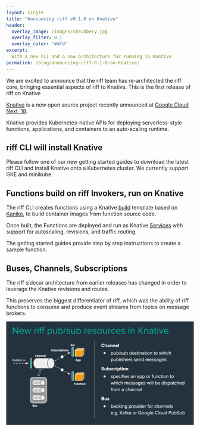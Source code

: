 ```yaml
---
layout: single
title: "Announcing riff v0.1.0 on Knative"
header:
  overlay_image: /images/shrubbery.jpg
  overlay_filter: 0.1
  overlay_color: "#dfd"
excerpt:
  With a new CLI and a new architecture for running in Knative   
permalink: /blog/announcing-riff-0-1-0-on-Knative/
---
```


We are excited to announce that the riff team has re-architected the riff core, bringing essential aspects of riff to Knative. This is the first release of riff on Knative

[Knative](https://github.com/knative/docs) is a new open source project recently announced at [Google Cloud Next '18](https://cloud.withgoogle.com/next18).

Knative provides Kubernetes-native APIs for deploying serverless-style functions, applications, and containers to an auto-scaling runtime. 

## riff CLI will install Knative

Please follow one of our new getting started guides to download the latest riff CLI and install Knative onto a Kubernetes cluster. We currently support GKE and minikube.

## Functions build on riff Invokers, run on Knative

The riff CLI creates functions using a Knative [build](https://github.com/knative/build) template based on [Kaniko](https://github.com/GoogleContainerTools/kaniko), to build container images from function source code.

Once built, the Functions are deployed and run as Knative [Services](https://github.com/knative/serving/blob/master/docs/spec/overview.md#resource-types) with support for autoscaling, revisions, and traffic routing.

The getting started guides provide step by step instructions to create a sample function.

## Buses, Channels, Subscriptions

The riff sidecar architecture from earlier releases has changed in order to leverage the Knative revisions and routes.

This preserves the biggest differentiator of riff, which was the ability of riff functions to consume and produce event streams from topics on message brokers.

![riff Knative pubsub resources](/images/riff-knative-pubsub-resources.png)

